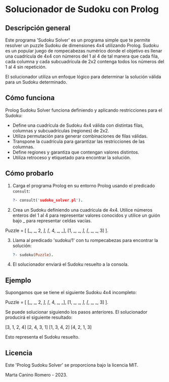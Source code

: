 # Solucionador de Sudoku con Prolog

## Descripción general

Este programa 'Sudoku Solver' es un programa simple que te permite resolver un puzzle Sudoku de dimensiones 4x4 utilizando Prolog. Sudoku es un popular juego de rompecabezas numérico donde el objetivo es llenar una cuadrícula de 4x4 con números del 1 al 4 de tal manera que cada fila, cada columna y cada subcuadrícula de 2x2 contenga todos los números del 1 al 4 sin repetición.

El solucionador utiliza un enfoque lógico para determinar la solución válida para un Sudoku determinado.

## Cómo funciona

Prolog Sudoku Solver funciona definiendo y aplicando restricciones para el Sudoku:

- Define una cuadrícula de Sudoku 4x4 válida con distintas filas, columnas y subcuadrículas (regiones) de 2x2.
- Utiliza permutación para generar combinaciones de filas válidas.
- Transpone la cuadrícula para garantizar las restricciones de las columnas.
- Define regiones y garantiza que contengan valores distintos.
- Utiliza retroceso y etiquetado para encontrar la solución.

## Cómo probarlo

1. Carga el programa Prolog en su entorno Prolog usando el predicado `consult`:

    ```prolog
    ?- consult('sudoku_solver.pl').

2. Crea un Sudoku definiendo una cuadrícula de 4x4. Utilice números enteros del 1 al 4 para representar valores conocidos y utilice un guión bajo _ para representar celdas vacías.

Puzzle = [
    [_, _, 2, _],
    [_, 4, _, _],
    [1, _, _, _],
    [_, _, _, 3]
].

3. Llama al predicado 'sudoku/1' con tu rompecabezas para encontrar la solución:

   ```prolog
   ?- sudoku(Puzzle).

4. El solucionador enviará el Sudoku resuelto a la consola.

## Ejemplo

Supongamos que se tiene el siguiente Sudoku 4x4 incompleto:

Puzzle = [
    [_, _, 2, _],
    [_, 4, _, _],
    [1, _, _, _],
    [_, _, _, 3]
].

Se puede solucionar siguiendo los pasos anteriores. El solucionador producirá el siguiente resultado:

[3, 1, 2, 4]
[2, 4, 3, 1]
[1, 3, 4, 2]
[4, 2, 1, 3]

Esto representa el Sudoku resuelto.

## Licencia

Este 'Prolog Sudoku Solver' se proporciona bajo la licencia MIT.

Marta Canino Romero - 2023.